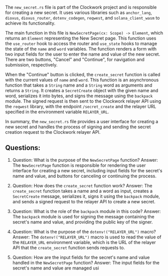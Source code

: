 The `new_secret.rs` file is part of the Clockwork project and is responsible for creating a new secret. It uses various libraries such as `anchor_lang`, `dioxus`, `dioxus_router`, `dotenv_codegen`, `reqwest`, and `solana_client_wasm` to achieve its functionality.

The main function in this file is `NewSecretPage(cx: Scope) -> Element`, which returns an `Element` representing the New Secret page. This function uses the `use_router` hook to access the router and `use_state` hooks to manage the state of the `name` and `word` variables. The function renders a form with two input fields for the user to enter the name and value of the new secret. There are two buttons, "Cancel" and "Continue", for navigation and submission, respectively.

When the "Continue" button is clicked, the `create_secret` function is called with the current values of `name` and `word`. This function is an asynchronous function that takes a `String` name and a `String` word as arguments and returns a `String`. It creates a `SecretCreate` object with the given name and word, serializes it into bytes, and signs the message using the `backpack` module. The signed request is then sent to the Clockwork relayer API using the `reqwest` library, with the endpoint `/secret_create` and the relayer URL specified in the environment variable `RELAYER_URL`.

In summary, the `new_secret.rs` file provides a user interface for creating a new secret and handles the process of signing and sending the secret creation request to the Clockwork relayer API.
## Questions: 
 1. Question: What is the purpose of the `NewSecretPage` function?
   Answer: The `NewSecretPage` function is responsible for rendering the user interface for creating a new secret, including input fields for the secret's name and value, and buttons for canceling or continuing the process.

2. Question: How does the `create_secret` function work?
   Answer: The `create_secret` function takes a name and a word as input, creates a `SecretCreate` message, serializes it, signs it using the `backpack` module, and sends a signed request to the relayer API to create a new secret.

3. Question: What is the role of the `backpack` module in this code?
   Answer: The `backpack` module is used for signing the message containing the secret's name and value, and providing the public key of the signer.

4. Question: What is the purpose of the `dotenv!("RELAYER_URL")` macro?
   Answer: The `dotenv!("RELAYER_URL")` macro is used to read the value of the `RELAYER_URL` environment variable, which is the URL of the relayer API that the `create_secret` function sends requests to.

5. Question: How are the input fields for the secret's name and value handled in the `NewSecretPage` function?
   Answer: The input fields for the secret's name and value are managed usi